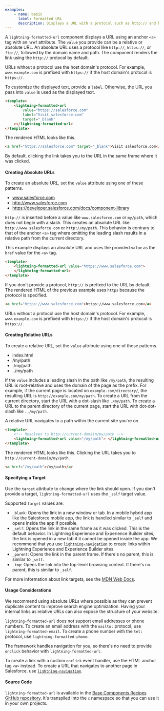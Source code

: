 ```yaml
---
examples:
    - name: basic
      label: Formatted URL
      description: Displays a URL with a protocol such as http:// and https://. A value "/my/path" creates a relative URL.
---
```


A `lightning-formatted-url` component displays a URL using an anchor `<a>` tag with an `href` attribute. The `value` you provide can be a relative or absolute URL. An absolute URL uses a protocol like `http://`, `https://`, or
`ftp://`, followed by the domain name and path. The component renders the link using the `http://` protocol by default.

URLs without a protocol use the host domain's protocol. For example, `www.example.com` is prefixed with `https://` if the host domain's protocol is `https://`.

To customize the displayed text, provide a `label`. Otherwise,
the URL you pass into `value` is used as the displayed text.

```html
<template>
    <lightning-formatted-url
        value="https://salesforce.com"
        label="Visit salesforce.com"
        target="_blank"
    ></lightning-formatted-url>
</template>
```

The rendered HTML looks like this.

```html
<a href="https://salesforce.com" target="_blank">Visit salesforce.com</a>
```

By default, clicking the link takes you to the URL in the same frame where it was clicked.

#### Creating Absolute URLs

To create an absolute URL, set the `value` attribute using one of these patterns.

-   www.salesforce.com
-   http://www.salesforce.com
-   https://developer.salesforce.com/docs/component-library

`http://` is inserted before a value like `www.salesforce.com` or `my/path`, which does not begin with a slash. This creates an absolute URL like `http://www.salesforce.com` or `http://my/path`. This behavior is contrary to that of the anchor `<a>` tag where omitting the leading slash results in a relative path from the current directory.

This example displays an absolute URL and uses the provided `value` as the `href` value for the `<a>` tag.

```html
<template>
    <lightning-formatted-url value="https://www.salesforce.com">
    </lightning-formatted-url>
</template>
```

If you don't provide a protocol, `http://` is prefixed to the URL by default. The rendered HTML of the previous example
uses `https` because the protocol is specified.

```html
<a href="https://www.salesforce.com">https://www.salesforce.com</a>
```

URLs without a protocol use the host domain's protocol. For example, `www.example.com` is prefixed with `https://` if the host domain's protocol is `https://`.

#### Creating Relative URLs

To create a relative URL, set the `value` attribute using one of these patterns.

-   index.html
-   /my/path
-   ./my/path
-   ../my/path

If the `value` includes a leading slash in the path like `/my/path`, the resulting URL is root-relative and uses the domain of the page as the prefix. For example, if the current page is located on `example.com/directory/`, the resulting URL is `http://example.com/my/path`. To create a URL from the current directory, start the URL with a dot-slash like `./my/path`. To create a URL to the parent directory of the current page, start the URL with dot-dot-slash like `../my/path`.

A relative URL navigates to a path within the current site you're on.

```html
<template>
    <!-- Resolves to http://current-domain/my/path -->
    <lightning-formatted-url value="/my/path"> </lightning-formatted-url>
</template>
```

The rendered HTML looks like this. Clicking the URL takes you to `http://current-domain/my/path`.

```html
<a href="/my/path">/my/path</a>
```

#### Specifying a Target

Use the `target` attribute to change where the link should open. If you don't
provide a target, `lightning-formatted-url` uses the `_self` target value.

Supported `target` values are:

-   `_blank`: Opens the link in a new window or tab. In a mobile hybrid app like the Salesforce mobile app, the link is handled similar to `_self` and opens inside the app if possible.
-   `_self`: Opens the link in the same frame as it was clicked. This is the default behavior. In Lightning Experience and Experience Builder sites, the link is opened in a new tab if it cannot be opened inside the app. We recommend that you use [`lightning-navigation`](bundle/lightning-navigation/documentation) to create links within Lightning Experience and Experience Builder sites.
-   `_parent`: Opens the link in the parent frame. If there's no parent, this is similar to `_self`.
-   `_top`: Opens the link into the top-level browsing context. If there's no parent, this is similar to `_self`.

For more information about link targets, see the [MDN Web Docs](https://developer.mozilla.org/en-US/docs/Web/HTML/Element/a).

#### Usage Considerations

We recommend using absolute URLs where possible as they can prevent duplicate content to improve search engine optimization.
Having your internal links as relative URLs can also expose the structure of your website.

`lightning-formatted-url` does not support email addresses or phone numbers. To create an email address with the `mailto:` protocol, use `lightning-formatted-email`.
To create a phone number with the `tel:` protocol, use `lightning-formatted-phone`.

The framework handles navigation for you, so there's no need to provide `onclick`
behavior with `lightning-formatted-url`.

To create a link with a
custom `onclick` event handler, use the HTML anchor tag `<a>` instead. To create a URL that navigates to another page in Salesforce, use
[`lightning-navigation`](bundle/lightning-navigation/documentation).

#### Source Code

`lightning-formatted-url` is available in the [Base Components Recipes GitHub repository](https://github.com/salesforce/base-components-recipes#documentation). It's transpiled into the `c` namespace so that you can use it in your own projects.
